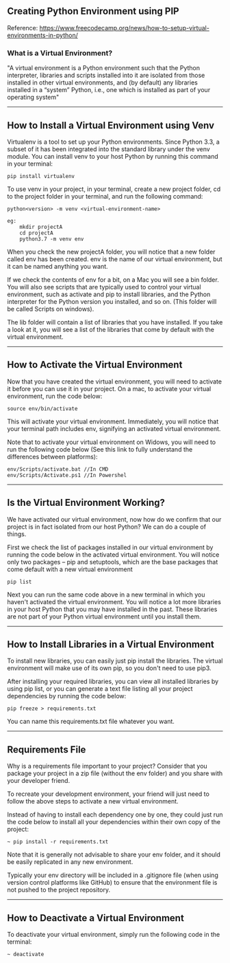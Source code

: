 ## Creating Python Environment using PIP

Reference: https://www.freecodecamp.org/news/how-to-setup-virtual-environments-in-python/

### What is a Virtual Environment?

"A virtual environment is a Python environment such that the Python interpreter, libraries and scripts installed into it are isolated from those installed in other virtual environments, and (by default) any libraries installed in a “system” Python, i.e., one which is installed as part of your operating system"

---

## How to Install a Virtual Environment using Venv
Virtualenv is a tool to set up your Python environments. Since Python 3.3, a subset of it has been integrated into the standard library under the venv module. You can install venv to your host Python by running this command in your terminal:

    pip install virtualenv

To use venv in your project, in your terminal, create a new project folder, cd to the project folder in your terminal, and run the following command:

    python<version> -m venv <virtual-environment-name>

    eg: 
        mkdir projectA
        cd projectA
        python3.7 -m venv env

When you check the new projectA folder, you will notice that a new folder called env has been created. env is the name of our virtual environment, but it can be named anything you want.

If we check the contents of env for a bit, on a Mac you will see a bin folder. You will also see scripts that are typically used to control your virtual environment, such as activate and pip to install libraries, and the Python interpreter for the Python version you installed, and so on. (This folder will be called Scripts on windows).

The lib folder will contain a list of libraries that you have installed. If you take a look at it, you will see a list of the libraries that come by default with the virtual environment.

--- 

## How to Activate the Virtual Environment

Now that you have created the virtual environment, you will need to activate it before you can use it in your project. On a mac, to activate your virtual environment, run the code below:

    source env/bin/activate

This will activate your virtual environment. Immediately, you will notice that your terminal path includes env, signifying an activated virtual environment.

Note that to activate your virtual environment on Widows, you will need to run the following code below (See this link to fully understand the differences between platforms):

    env/Scripts/activate.bat //In CMD
    env/Scripts/Activate.ps1 //In Powershel

--- 

## Is the Virtual Environment Working?

We have activated our virtual environment, now how do we confirm that our project is in fact isolated from our host Python? We can do a couple of things.

First we check the list of packages installed in our virtual environment by running the code below in the activated virtual environment. You will notice only two packages – pip and setuptools, which are the base packages that come default with a new virtual environment

    pip list

Next you can run the same code above in a new terminal in which you haven't activated the virtual environment. You will notice a lot more libraries in your host Python that you may have installed in the past. These libraries are not part of your Python virtual environment until you install them.

---

## How to Install Libraries in a Virtual Environment

To install new libraries, you can easily just pip install the libraries. The virtual environment will make use of its own pip, so you don't need to use pip3.

After installing your required libraries, you can view all installed libraries by using pip list, or you can generate a text file listing all your project dependencies by running the code below:

    pip freeze > requirements.txt

You can name this requirements.txt file whatever you want.

---

## Requirements File

Why is a requirements file important to your project? Consider that you package your project in a zip file (without the env folder) and you share with your developer friend.

To recreate your development environment, your friend will just need to follow the above steps to activate a new virtual environment.

Instead of having to install each dependency one by one, they could just run the code below to install all your dependencies within their own copy of the project:

    ~ pip install -r requirements.txt

Note that it is generally not advisable to share your env folder, and it should be easily replicated in any new environment.

Typically your env directory will be included in a .gitignore file (when using version control platforms like GitHub) to ensure that the environment file is not pushed to the project repository.

---

## How to Deactivate a Virtual Environment

To deactivate your virtual environment, simply run the following code in the terminal:

    ~ deactivate